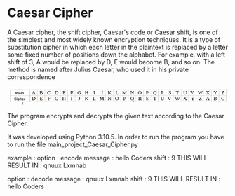 # Caesar Cipher
A Caesar cipher, the shift cipher, Caesar's code or Caesar shift, is one of the simplest and most widely known encryption techniques. It is a type of substitution cipher in which each letter in the plaintext is replaced by a letter some fixed number of positions down the alphabet. For example, with a left shift of 3, A would be replaced by D, E would become B, and so on. The method is named after Julius Caesar, who used it in his private correspondence

![Screenshot](Caesar_cipher_left_shift_of_3.JPG)

The program encrypts and decrypts the given text according to the Caesar Cipher. 

It was developed using Python 3.10.5.
In order to run the program you have to run the file main_project_Caesar_Cipher.py

example :
option : encode
message : hello Coders
shift : 9
THIS WILL RESULT IN : qnuux Lxmnab


option : decode
message : qnuux Lxmnab
shift : 9
THIS WILL RESULT IN : hello Coders